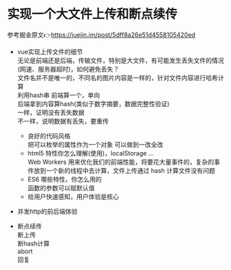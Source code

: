 # 实现一个大文件上传和断点续传  
参考掘金原文👉https://juejin.im/post/5dff8a26e51d4558105420ed   

- vue实现上传文件的细节  
  无论是前端还是后端，传输文件，特别是大文件，有可能发生丢失文件的情况(网速、服务器超时)，如何避免丢失？  
  文件名并不是唯一的，不同名的图片内容是一样的，针对文件内容进行哈希计算  
  利用hash串 前端算一个，单向  
  后端拿到内容算hash(类似于数字摘要，数据完整性验证)  
  一样，证明没有丢失数据  
  不一样，说明数据有丢失，要重传  

  - 良好的代码风格  
    把可以枚举的属性作为一个对象 可以做到一改全改  
  - html5 特性你怎么理解(使用)，localStorage ...  
    Web Workers 用来优化我们的前端性能，将要花大量事件的，复杂的事件放到一个新的线程中去计算，文件上传通过 hash 计算文件没有问题  
  - ES6 哪些特性，你怎么用的  
    函数的参数可以赋默认值  
  - 给用户快速感知，用户体验是核心  

- 并发http的前后端体验  

- 断点续传  
  断上传  
  断hash计算  
  abort  
  回复
  